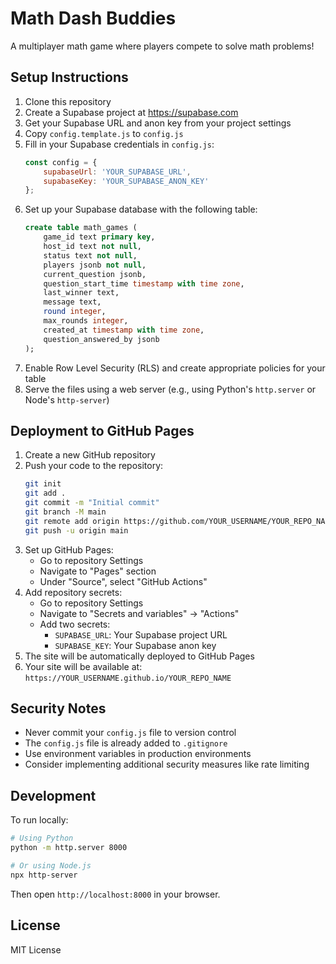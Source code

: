 # Math Dash Buddies

A multiplayer math game where players compete to solve math problems!

## Setup Instructions

1. Clone this repository
2. Create a Supabase project at https://supabase.com
3. Get your Supabase URL and anon key from your project settings
4. Copy `config.template.js` to `config.js`
5. Fill in your Supabase credentials in `config.js`:
   ```javascript
   const config = {
       supabaseUrl: 'YOUR_SUPABASE_URL',
       supabaseKey: 'YOUR_SUPABASE_ANON_KEY'
   };
   ```
6. Set up your Supabase database with the following table:
   ```sql
   create table math_games (
       game_id text primary key,
       host_id text not null,
       status text not null,
       players jsonb not null,
       current_question jsonb,
       question_start_time timestamp with time zone,
       last_winner text,
       message text,
       round integer,
       max_rounds integer,
       created_at timestamp with time zone,
       question_answered_by jsonb
   );
   ```
7. Enable Row Level Security (RLS) and create appropriate policies for your table
8. Serve the files using a web server (e.g., using Python's `http.server` or Node's `http-server`)

## Deployment to GitHub Pages

1. Create a new GitHub repository
2. Push your code to the repository:
   ```bash
   git init
   git add .
   git commit -m "Initial commit"
   git branch -M main
   git remote add origin https://github.com/YOUR_USERNAME/YOUR_REPO_NAME.git
   git push -u origin main
   ```
3. Set up GitHub Pages:
   - Go to repository Settings
   - Navigate to "Pages" section
   - Under "Source", select "GitHub Actions"
4. Add repository secrets:
   - Go to repository Settings
   - Navigate to "Secrets and variables" → "Actions"
   - Add two secrets:
     - `SUPABASE_URL`: Your Supabase project URL
     - `SUPABASE_KEY`: Your Supabase anon key
5. The site will be automatically deployed to GitHub Pages
6. Your site will be available at: `https://YOUR_USERNAME.github.io/YOUR_REPO_NAME`

## Security Notes

- Never commit your `config.js` file to version control
- The `config.js` file is already added to `.gitignore`
- Use environment variables in production environments
- Consider implementing additional security measures like rate limiting

## Development

To run locally:
```bash
# Using Python
python -m http.server 8000

# Or using Node.js
npx http-server
```

Then open `http://localhost:8000` in your browser.

## License

MIT License 